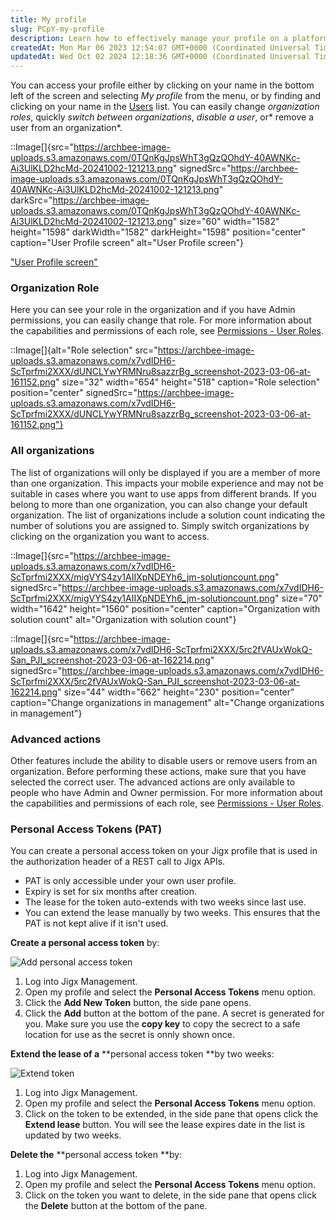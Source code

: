 ```yaml
---
title: My profile
slug: PCpY-my-profile
description: Learn how to effectively manage your profile on a platform with this comprehensive document. Discover step-by-step instructions on accessing and navigating your profile, modifying organization roles, seamlessly switching between organizations, and handlin
createdAt: Mon Mar 06 2023 12:54:07 GMT+0000 (Coordinated Universal Time)
updatedAt: Wed Oct 02 2024 12:18:36 GMT+0000 (Coordinated Universal Time)
---
```


You can access your profile either by clicking on your name in the bottom left of the screen and selecting *My profile* from the menu, or by finding and clicking on your name in the [Users](./Users.md) list. You can easily change *organization roles*, quickly *switch between organizations*, *disable a user*, or* remove a user from an organization*.

::Image[]{src="https://archbee-image-uploads.s3.amazonaws.com/0TQnKgJpsWhT3gQzQOhdY-40AWNKc-Ai3UlKLD2hcMd-20241002-121213.png" signedSrc="https://archbee-image-uploads.s3.amazonaws.com/0TQnKgJpsWhT3gQzQOhdY-40AWNKc-Ai3UlKLD2hcMd-20241002-121213.png" darkSrc="https://archbee-image-uploads.s3.amazonaws.com/0TQnKgJpsWhT3gQzQOhdY-40AWNKc-Ai3UlKLD2hcMd-20241002-121213.png" size="60" width="1582" height="1598" darkWidth="1582" darkHeight="1598" position="center" caption="User Profile screen" alt="User Profile screen"}

["User Profile screen"](https://archbee-image-uploads.s3.amazonaws.com/0TQnKgJpsWhT3gQzQOhdY-40AWNKc-Ai3UlKLD2hcMd-20241002-121213.png "User Profile screen")

### Organization Role

Here you can see your role in the organization and if you have Admin permissions, you can easily change that role. For more information about the capabilities and permissions of each role, see [Permissions - User Roles](<./Permissions - User Roles.md>).

::Image[]{alt="Role selection" src="https://archbee-image-uploads.s3.amazonaws.com/x7vdIDH6-ScTprfmi2XXX/dUNCLYwYRMNru8sazzrBg_screenshot-2023-03-06-at-161152.png" size="32" width="654" height="518" caption="Role selection" position="center" signedSrc="https://archbee-image-uploads.s3.amazonaws.com/x7vdIDH6-ScTprfmi2XXX/dUNCLYwYRMNru8sazzrBg_screenshot-2023-03-06-at-161152.png"}

### All organizations

The list of organizations will only be displayed if you are a member of more than one organization. This impacts your mobile experience and may not be suitable in cases where you want to use apps from different brands. If you belong to more than one organization, you can also change your default organization. The list of organizations include a solution count indicating the number of solutions you are assigned to. Simply switch organizations by clicking on the organization you want to access.&#x20;

::Image[]{src="https://archbee-image-uploads.s3.amazonaws.com/x7vdIDH6-ScTprfmi2XXX/migVYS4zy1AIIXpNDEYh6_jm-solutioncount.png" signedSrc="https://archbee-image-uploads.s3.amazonaws.com/x7vdIDH6-ScTprfmi2XXX/migVYS4zy1AIIXpNDEYh6_jm-solutioncount.png" size="70" width="1642" height="1560" position="center" caption="Organization with solution count" alt="Organization with solution count"}

::Image[]{src="https://archbee-image-uploads.s3.amazonaws.com/x7vdIDH6-ScTprfmi2XXX/5rc2fVAUxWokQ-San_PJI_screenshot-2023-03-06-at-162214.png" signedSrc="https://archbee-image-uploads.s3.amazonaws.com/x7vdIDH6-ScTprfmi2XXX/5rc2fVAUxWokQ-San_PJI_screenshot-2023-03-06-at-162214.png" size="44" width="662" height="230" position="center" caption="Change organizations in management" alt="Change organizations in management"}

### Advanced actions

Other features include the ability to disable users or remove users from an organization. Before performing these actions, make sure that you have selected the correct user. The advanced actions are only available to people who have Admin and Owner permission. For more information about the capabilities and permissions of each role, see [Permissions - User Roles](<./Permissions - User Roles.md>).

### Personal Access Tokens (PAT)

You can create a personal access token on your Jigx profile that is used in the authorization header of a REST call to Jigx APIs.&#x20;

- PAT is only accessible under your own user profile.
- Expiry is set for six months after creation.
- The lease for the token auto-extends with two weeks since last use.
- &#x20;You can extend the lease manually by two weeks. This ensures that the PAT is not kept alive if it isn't used.

**Create a personal access token** by:

![Add personal access token](https://archbee-image-uploads.s3.amazonaws.com/x7vdIDH6-ScTprfmi2XXX/RfNiCAVMSSNmvZdc9a_0E_jm-patcreate.png "Add personal access token")

1. Log into Jigx Management.
2. Open my profile and select the **Personal Access Tokens** menu option.
3. Click the **Add New Token** button, the side pane opens.&#x20;
4. Click the **Add** button at the bottom of the pane. A secret is generated for you. Make sure you use the **copy key** to copy the secrect to a safe location for use as the secret is onnly shown once.

**Extend the lease of a** **personal access token **by two weeks:

![Extend token](https://archbee-image-uploads.s3.amazonaws.com/x7vdIDH6-ScTprfmi2XXX/Joan23MWAMu_Zt46jJXAM_jm-patextend.png "Extend token")

1. Log into Jigx Management.
2. Open my profile and select the **Personal Access Tokens** menu option.
3. Click on the token to be extended, in the side pane that opens click the **Extend lease** button. You will see the lease expires date in the list is updated by two weeks.

**Delete the** **personal access token **by:

1. Log into Jigx Management.
2. Open my profile and select the **Personal Access Tokens** menu option.
3. Click on the token you want to delete, in the side pane that opens click the **Delete** button at the bottom of the pane.&#x20;

